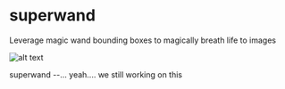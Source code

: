 # superwand
Leverage magic wand bounding boxes to magically breath life to images


![alt text](https://cdn.pixabay.com/photo/2012/04/24/17/48/magic-40641_1280.png)

superwand --... yeah.... we still working on this